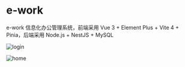 # e-work

e-work 信息化办公管理系统，前端采用 Vue 3 + Element Plus + Vite 4 + Pinia，后端采用 Node.js + NestJS + MySQL

![login](https://user-images.githubusercontent.com/26107204/129339611-559e737f-a08b-423b-b0e1-0222b6a2ad62.jpg)

![home](https://user-images.githubusercontent.com/26107204/129339600-a5969af2-9cd4-4858-93bb-cc2f674b3593.jpg)
